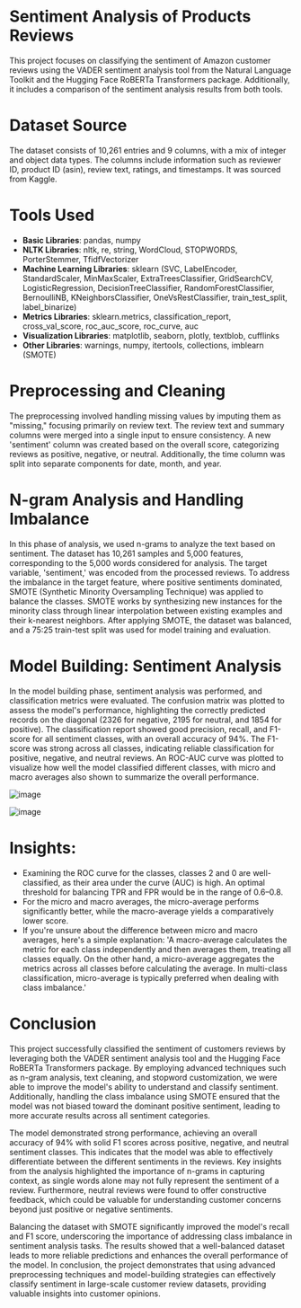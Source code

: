# Sentiment Analysis of Products Reviews

This project focuses on classifying the sentiment of Amazon customer reviews using the VADER sentiment analysis tool from the Natural Language Toolkit and the Hugging Face RoBERTa Transformers package. Additionally, it includes a comparison of the sentiment analysis results from both tools.

# Dataset Source

The dataset consists of 10,261 entries and 9 columns, with a mix of integer and object data types. The columns include information such as reviewer ID, product ID (asin), review text, ratings, and timestamps. It was sourced from Kaggle.

# Tools Used

- **Basic Libraries**: pandas, numpy  
- **NLTK Libraries**: nltk, re, string, WordCloud, STOPWORDS, PorterStemmer, TfidfVectorizer  
- **Machine Learning Libraries**: sklearn (SVC, LabelEncoder, StandardScaler, MinMaxScaler, ExtraTreesClassifier, GridSearchCV, LogisticRegression, DecisionTreeClassifier, RandomForestClassifier, BernoulliNB, KNeighborsClassifier, OneVsRestClassifier, train_test_split, label_binarize)  
- **Metrics Libraries**: sklearn.metrics, classification_report, cross_val_score, roc_auc_score, roc_curve, auc  
- **Visualization Libraries**: matplotlib, seaborn, plotly, textblob, cufflinks  
- **Other Libraries**: warnings, numpy, itertools, collections, imblearn (SMOTE)

# Preprocessing and Cleaning

The preprocessing involved handling missing values by imputing them as "missing," focusing primarily on review text. The review text and summary columns were merged into a single input to ensure consistency. A new 'sentiment' column was created based on the overall score, categorizing reviews as positive, negative, or neutral. Additionally, the time column was split into separate components for date, month, and year.


# N-gram Analysis and Handling Imbalance

In this phase of analysis, we used n-grams to analyze the text based on sentiment. The dataset has 10,261 samples and 5,000 features, corresponding to the 5,000 words considered for analysis. The target variable, 'sentiment,' was encoded from the processed reviews. To address the imbalance in the target feature, where positive sentiments dominated, SMOTE (Synthetic Minority Oversampling Technique) was applied to balance the classes. SMOTE works by synthesizing new instances for the minority class through linear interpolation between existing examples and their k-nearest neighbors. After applying SMOTE, the dataset was balanced, and a 75:25 train-test split was used for model training and evaluation.


# Model Building: Sentiment Analysis

In the model building phase, sentiment analysis was performed, and classification metrics were evaluated. The confusion matrix was plotted to assess the model's performance, highlighting the correctly predicted records on the diagonal (2326 for negative, 2195 for neutral, and 1854 for positive). The classification report showed good precision, recall, and F1-score for all sentiment classes, with an overall accuracy of 94%. The F1-score was strong across all classes, indicating reliable classification for positive, negative, and neutral reviews. An ROC-AUC curve was plotted to visualize how well the model classified different classes, with micro and macro averages also shown to summarize the overall performance.

![image](https://github.com/user-attachments/assets/94437e1a-6efa-4956-bc2a-df2d47407d91)

![image](https://github.com/user-attachments/assets/c58f4bf6-374e-4b42-9da1-ba5299a6801b)


# Insights:

- Examining the ROC curve for the classes, classes 2 and 0 are well-classified, as their area under the curve (AUC) is high. An optimal threshold for balancing TPR and FPR would be in the range of 0.6–0.8.
- For the micro and macro averages, the micro-average performs significantly better, while the macro-average yields a comparatively lower score.
- If you're unsure about the difference between micro and macro averages, here's a simple explanation: 'A macro-average calculates the metric for each class independently and then averages them, treating all classes equally. On the other hand, a micro-average aggregates the metrics across all classes before calculating the average. In multi-class classification, micro-average is typically preferred when dealing with class imbalance.'


# Conclusion

This project successfully classified the sentiment of customers reviews by leveraging both the VADER sentiment analysis tool and the Hugging Face RoBERTa Transformers package. By employing advanced techniques such as n-gram analysis, text cleaning, and stopword customization, we were able to improve the model's ability to understand and classify sentiment. Additionally, handling the class imbalance using SMOTE ensured that the model was not biased toward the dominant positive sentiment, leading to more accurate results across all sentiment categories.

The model demonstrated strong performance, achieving an overall accuracy of 94% with solid F1 scores across positive, negative, and neutral sentiment classes. This indicates that the model was able to effectively differentiate between the different sentiments in the reviews. Key insights from the analysis highlighted the importance of n-grams in capturing context, as single words alone may not fully represent the sentiment of a review. Furthermore, neutral reviews were found to offer constructive feedback, which could be valuable for understanding customer concerns beyond just positive or negative sentiments.

Balancing the dataset with SMOTE significantly improved the model's recall and F1 score, underscoring the importance of addressing class imbalance in sentiment analysis tasks. The results showed that a well-balanced dataset leads to more reliable predictions and enhances the overall performance of the model. In conclusion, the project demonstrates that using advanced preprocessing techniques and model-building strategies can effectively classify sentiment in large-scale customer review datasets, providing valuable insights into customer opinions.
